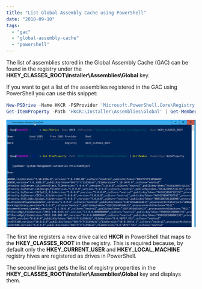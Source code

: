 ```yaml
---
title: "List Global Assembly Cache using PowerShell"
date: "2018-09-10"
tags:
  - "gac"
  - "global-assembly-cache"
  - "powershell"
---
```


The list of assemblies stored in the Global Assembly Cache (GAC) can be found in the registry under the **HKEY\_CLASSES\_ROOT\\Installer\\Assemblies\\Global** key.

If you want to get a list of the assemblies registered in the GAC using PowerShell you can use this snippet:


```powershell
New-PSDrive -Name HKCR -PSProvider 'Microsoft.PowerShell.Core\Registry' -Root HKEY_CLASSES_ROOT
Get-ItemProperty -Path 'HKCR:\Installer\Assemblies\Global' | Get-Member -MemberType NoteProperty
```

![ss_gac_getcontent](/images/ss_gac_getcontent.png)

The first line registers a new drive called **HKCR** in PowerShell that maps to the **HKEY\_CLASSES\_ROOT** in the registry. This is required because, by default only the **HKEY\_CURRENT\_USER** and **HKEY\_LOCAL\_MACHINE** registry hives are registered as drives in PowerShell.

The second line just gets the list of registry properties in the **HKEY\_CLASSES\_ROOT\\Installer\\Assemblies\\Global** key and displays them.


